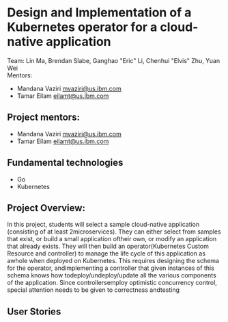 # Design and Implementation of a Kubernetes operator for a cloud-native application

Team: Lin Ma, Brendan Slabe, Ganghao "Eric" Li, Chenhui "Elvis" Zhu, Yuan Wei   
Mentors:
* Mandana Vaziri ​mvaziri@us.ibm.com​
* Tamar Eilam eilamt@us.ibm.com


## Project mentors: 

* Mandana Vaziri ​mvaziri@us.ibm.com​
* Tamar Eilam eilamt@us.ibm.com

## Fundamental technologies 

* Go
* Kubernetes

## Project Overview:

In this project, students will select a sample cloud-native application (consisting of at least 2microservices). They can either select from samples that exist, or build a small application oftheir own, or modify an application that already exists. They will then build an operator(Kubernetes Custom Resource and controller) to manage the life cycle of this application as awhole when deployed on Kubernetes. This requires designing the schema for the operator, andimplementing a controller that given instances of this schema knows how todeploy/undeploy/update all the various components of the application. Since controllersemploy optimistic concurrency control, special attention needs to be given to correctness andtesting

## User Stories

